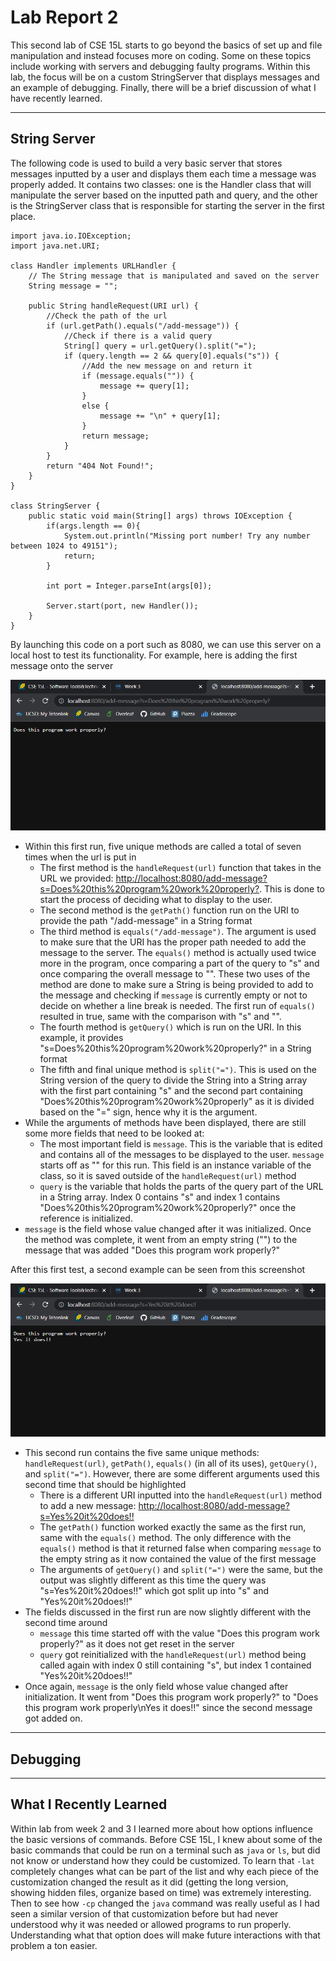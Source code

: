 # Lab Report 2

This second lab of CSE 15L starts to go beyond the basics of set up and file manipulation and instead focuses more on coding. Some on these topics include working with 
servers and debugging faulty programs. Within this lab, the focus will be on a custom StringServer that displays messages and an example of debugging. Finally, there will
be a brief discussion of what I have recently learned.

---

## String Server

The following code is used to build a very basic server that stores messages inputted by a user and displays them each time a message was properly added. It contains
two classes: one is the Handler class that will manipulate the server based on the inputted path and query, and the other is the StringServer class that is responsible
for starting the server in the first place.

```
import java.io.IOException;
import java.net.URI;

class Handler implements URLHandler {
    // The String message that is manipulated and saved on the server
    String message = "";

    public String handleRequest(URI url) {
        //Check the path of the url
        if (url.getPath().equals("/add-message")) {
            //Check if there is a valid query
            String[] query = url.getQuery().split("=");
            if (query.length == 2 && query[0].equals("s")) {
                //Add the new message on and return it
                if (message.equals("")) {
                    message += query[1];
                }
                else {
                    message += "\n" + query[1];
                }
                return message;
            }
        }
        return "404 Not Found!";
    }
}

class StringServer {
    public static void main(String[] args) throws IOException {
        if(args.length == 0){
            System.out.println("Missing port number! Try any number between 1024 to 49151");
            return;
        }

        int port = Integer.parseInt(args[0]);

        Server.start(port, new Handler());
    }
}
```

By launching this code on a port such as 8080, we can use this server on a local host to test its functionality. For example, here is adding the first message onto the
server

![First Addition To StringServer](First%20Test%20of%20StringServer.png)

* Within this first run, five unique methods are called a total of seven times when the url is put in
    * The first method is the `handleRequest(url)` function that takes in the URL we provided: 
    [http://localhost:8080/add-message?s=Does%20this%20program%20work%20properly?](http://localhost:8080/add-message?s=Does%20this%20program%20work%20properly?). This 
    is done to start the process of deciding what to display to the user.
    * The second method is the `getPath()` function run on the URI to provide the path "/add-message" in a String format
    * The third method is `equals("/add-message")`. The argument is used to make sure that the URI has the proper path needed to add the message to the server. The
    `equals()` method is actually used twice more in the program, once comparing a part of the query to "s" and once comparing the overall message to "". These two 
    uses of the method are done to make sure a String is being provided to add to the message and checking if `message` is currently empty or not to decide on whether 
    a line break is needed. The first run of `equals()` resulted in true, same with the comparison with "s" and "".
    * The fourth method is `getQuery()` which is run on the URI. In this example, it provides "s=Does%20this%20program%20work%20properly?" in a String format
    * The fifth and final unique method is `split("=")`. This is used on the String version of the query to divide the String into a String array with the first part 
    containing "s" and the second part containing "Does%20this%20program%20work%20properly" as it is divided based on the "=" sign, hence why it is the argument.
* While the arguments of methods have been displayed, there are still some more fields that need to be looked at:
    * The most important field is `message`. This is the variable that is edited and contains all of the messages to be displayed to the user. `message` starts off as 
    "" for this run. This field is an instance variable of the class, so it is saved outside of the `handleRequest(url)` method
    * `query` is the variable that holds the parts of the query part of the URL in a String array. Index 0 contains "s" and index 1 contains 
    "Does%20this%20program%20work%20properly?" once the reference is initialized.
* `message` is the field whose value changed after it was initialized. Once the method was complete, it went from an empty string ("") to the message that was added 
"Does this program work properly?"

After this first test, a second example can be seen from this screenshot

![Second Addition To StringServer](Second%20Test%20of%20StringServer.png)

* This second run contains the five same unique methods: `handleRequest(url)`, `getPath()`, `equals()` (in all of its uses), `getQuery()`, and `split("=")`. However,
there are some different arguments used this second time that should be highlighted
    * There is a different URI inputted into the `handleRequest(url)` method to add a new message: 
    [http://localhost:8080/add-message?s=Yes%20it%20does!!](http://localhost:8080/add-message?s=Yes%20it%20does!!)
    * The `getPath()` function worked exactly the same as the first run, same with the `equals()` method. The only difference with the `equals()` method is that it 
    returned false when comparing `message` to the empty string as it now contained the value of the first message
    * The arguments of `getQuery()` and `split("=")` were the same, but the output was slightly different as this time the query was "s=Yes%20it%20does!!" which got 
    split up into "s" and "Yes%20it%20does!!"
* The fields discussed in the first run are now slightly different with the second time around
    * `message` this time started off with the value "Does this program work properly?" as it does not get reset in the server
    * `query` got reinitialized with the `handleRequest(url)` method being called again with index 0 still containing "s", but index 1 contained "Yes%20it%20does!!"
* Once again, `message` is the only field whose value changed after initialization. It went from "Does this program work properly?" to "Does this program work 
properly\nYes it does!!" since the second message got added on.

---

## Debugging




---

## What I Recently Learned

Within lab from week 2 and 3 I learned more about how options influence the basic versions of commands. Before CSE 15L, I knew about some of the basic commands that could be run on a terminal such as `java` or `ls`, but did not know or understand how they could be customized. To learn that `-lat` completely changes what can be part of the list and why each piece of the customization changed the result as it did (getting the long version, showing hidden files, organize based on time) was extremely interesting. Then to see how `-cp` changed the `java` command was really useful as I had seen a similar version of that customization before but had never understood why it was needed or allowed programs to run properly. Understanding what that option does will make future interactions with that problem a ton easier.
